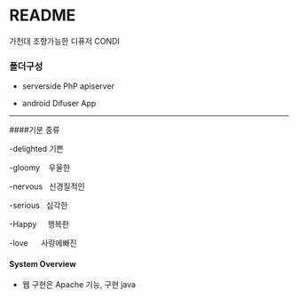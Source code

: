 # README #

가천대 조향가능한 디퓨저 CONDI

### 폴더구성

- serverside PhP apiserver

- android Difuser App


---


####기분 종류

-delighted 기쁜

-gloomy    우울한

-nervous   신경질적인

-serious   심각한

-Happy     행복한

-love      사랑에빠진

#### System Overview



- 웹 구현은 Apache 기능, 구현 java





